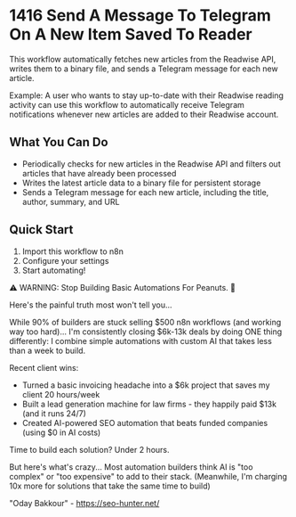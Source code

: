 # 1416 Send A Message To Telegram On A New Item Saved To Reader

This workflow automatically fetches new articles from the Readwise API, writes them to a binary file, and sends a Telegram message for each new article.

Example: A user who wants to stay up-to-date with their Readwise reading activity can use this workflow to automatically receive Telegram notifications whenever new articles are added to their Readwise account.

## What You Can Do
- Periodically checks for new articles in the Readwise API and filters out articles that have already been processed
- Writes the latest article data to a binary file for persistent storage
- Sends a Telegram message for each new article, including the title, author, summary, and URL

## Quick Start
1. Import this workflow to n8n
2. Configure your settings
3. Start automating!

⚠️ WARNING: Stop Building Basic Automations For Peanuts. 🚫

Here's the painful truth most won't tell you...

While 90% of builders are stuck selling $500 n8n workflows (and working way too hard)...
I'm consistently closing $6k-13k deals by doing ONE thing differently:
I combine simple automations with custom AI that takes less than a week to build.

Recent client wins:
* Turned a basic invoicing headache into a $6k project that saves my client 20 hours/week
* Built a lead generation machine for law firms - they happily paid $13k (and it runs 24/7)
* Created AI-powered SEO automation that beats funded companies (using $0 in AI costs)

Time to build each solution? Under 2 hours.

But here's what's crazy...
Most automation builders think AI is "too complex" or "too expensive" to add to their stack.
(Meanwhile, I'm charging 10x more for solutions that take the same time to build)

"Oday Bakkour" - https://seo-hunter.net/
